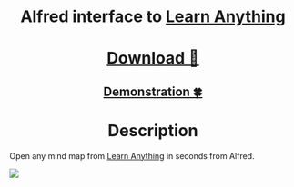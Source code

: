<h1 align="center"> Alfred interface to <a href="https://learn-anything.xyz/"> Learn Anything </a> </h1> 

<h1 align="center"> <a href="https://www.dropbox.com/s/upmuxh6t88h61mb/learn%20anything.alfredworkflow?dl=1">Download 💾</a></h1>

<h2 align="center"> <a href="http://quick.as/x6wpI3mpz"> Demonstration 🍀</a></h2>

<h1 align="center"> Description </h1>

Open any mind map from [Learn Anything](https://learn-anything.xyz/) in seconds from Alfred.

![](http://i.imgur.com/SymyfvG.png)
